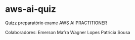 # aws-ai-quiz
Quizz preparatório exame
AWS AI PRACTITIONER

Colaboradores: 
Emerson Mafra
Wagner Lopes
Patricia Sousa